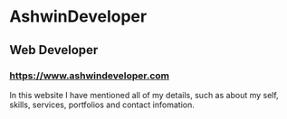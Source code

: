 # AshwinDeveloper
## Web Developer
### https://www.ashwindeveloper.com

In this website I have mentioned all of my details, such as about my self, skills, services, portfolios and contact infomation.
